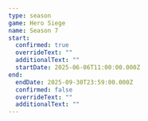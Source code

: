 ```yaml
---
type: season
game: Hero Siege
name: Season 7
start:
  confirmed: true
  overrideText: ""
  additionalText: ""
  startDate: 2025-06-06T11:00:00.000Z
end:
  endDate: 2025-09-30T23:59:00.000Z
  confirmed: false
  overrideText: ""
  additionalText: ""
---
```

